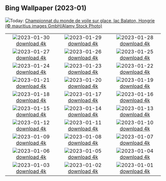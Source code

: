 ## Bing Wallpaper (2023-01)
![](https://www.bing.com/th?id=OHR.IceSailingBalaton_FR-CA1258299335_UHD.jpg&w=1000)Today: [Championnat du monde de voile sur glace, lac Balaton, Hongrie (© mauritius images GmbH/Alamy Stock Photo)](https://www.bing.com/th?id=OHR.IceSailingBalaton_FR-CA1258299335_UHD.jpg)

|      |      |      |
| :----: | :----: | :----: |
|![](https://www.bing.com/th?id=OHR.BlackbirdDay_FR-CA0058017190_UHD.jpg&pid=hp&w=384&h=216&rs=1&c=4)2023-01-30 [download 4k](https://www.bing.com/th?id=OHR.BlackbirdDay_FR-CA0058017190_UHD.jpg)|![](https://www.bing.com/th?id=OHR.BlueBahamas_FR-CA9849961200_UHD.jpg&pid=hp&w=384&h=216&rs=1&c=4)2023-01-29 [download 4k](https://www.bing.com/th?id=OHR.BlueBahamas_FR-CA9849961200_UHD.jpg)|![](https://www.bing.com/th?id=OHR.RedMangrove_FR-CA8801636411_UHD.jpg&pid=hp&w=384&h=216&rs=1&c=4)2023-01-28 [download 4k](https://www.bing.com/th?id=OHR.RedMangrove_FR-CA8801636411_UHD.jpg)|
|![](https://www.bing.com/th?id=OHR.HighArchChina_FR-CA4910282325_UHD.jpg&pid=hp&w=384&h=216&rs=1&c=4)2023-01-27 [download 4k](https://www.bing.com/th?id=OHR.HighArchChina_FR-CA4910282325_UHD.jpg)|![](https://www.bing.com/th?id=OHR.BirksofAberfeldy_FR-CA4175015898_UHD.jpg&pid=hp&w=384&h=216&rs=1&c=4)2023-01-26 [download 4k](https://www.bing.com/th?id=OHR.BirksofAberfeldy_FR-CA4175015898_UHD.jpg)|![](https://www.bing.com/th?id=OHR.ColleSantaLucia_FR-CA3215108863_UHD.jpg&pid=hp&w=384&h=216&rs=1&c=4)2023-01-25 [download 4k](https://www.bing.com/th?id=OHR.ColleSantaLucia_FR-CA3215108863_UHD.jpg)|
|![](https://www.bing.com/th?id=OHR.SunriseMoai_FR-CA2134654370_UHD.jpg&pid=hp&w=384&h=216&rs=1&c=4)2023-01-24 [download 4k](https://www.bing.com/th?id=OHR.SunriseMoai_FR-CA2134654370_UHD.jpg)|![](https://www.bing.com/th?id=OHR.YearRabbit_FR-CA1143695873_UHD.jpg&pid=hp&w=384&h=216&rs=1&c=4)2023-01-23 [download 4k](https://www.bing.com/th?id=OHR.YearRabbit_FR-CA1143695873_UHD.jpg)|![](https://www.bing.com/th?id=OHR.HuggingKanga_FR-CA0428423620_UHD.jpg&pid=hp&w=384&h=216&rs=1&c=4)2023-01-22 [download 4k](https://www.bing.com/th?id=OHR.HuggingKanga_FR-CA0428423620_UHD.jpg)|
|![](https://www.bing.com/th?id=OHR.FalklandKings_FR-CA8224860783_UHD.jpg&pid=hp&w=384&h=216&rs=1&c=4)2023-01-21 [download 4k](https://www.bing.com/th?id=OHR.FalklandKings_FR-CA8224860783_UHD.jpg)|![](https://www.bing.com/th?id=OHR.SFFParkCity_FR-CA6880275980_UHD.jpg&pid=hp&w=384&h=216&rs=1&c=4)2023-01-20 [download 4k](https://www.bing.com/th?id=OHR.SFFParkCity_FR-CA6880275980_UHD.jpg)|![](https://www.bing.com/th?id=OHR.WhiteSands_FR-CA6012694109_UHD.jpg&pid=hp&w=384&h=216&rs=1&c=4)2023-01-19 [download 4k](https://www.bing.com/th?id=OHR.WhiteSands_FR-CA6012694109_UHD.jpg)|
|![](https://www.bing.com/th?id=OHR.SessileOaks_FR-CA5293207662_UHD.jpg&pid=hp&w=384&h=216&rs=1&c=4)2023-01-18 [download 4k](https://www.bing.com/th?id=OHR.SessileOaks_FR-CA5293207662_UHD.jpg)|![](https://www.bing.com/th?id=OHR.FrozenBubblesAlberta_FR-CA0954602944_UHD.jpg&pid=hp&w=384&h=216&rs=1&c=4)2023-01-17 [download 4k](https://www.bing.com/th?id=OHR.FrozenBubblesAlberta_FR-CA0954602944_UHD.jpg)|![](https://www.bing.com/th?id=OHR.Turku_FR-CA4176128086_UHD.jpg&pid=hp&w=384&h=216&rs=1&c=4)2023-01-16 [download 4k](https://www.bing.com/th?id=OHR.Turku_FR-CA4176128086_UHD.jpg)|
|![](https://www.bing.com/th?id=OHR.DonkeyFeast_FR-CA7437144206_UHD.jpg&pid=hp&w=384&h=216&rs=1&c=4)2023-01-15 [download 4k](https://www.bing.com/th?id=OHR.DonkeyFeast_FR-CA7437144206_UHD.jpg)|![](https://www.bing.com/th?id=OHR.Pneumatocysts_FR-CA5015796556_UHD.jpg&pid=hp&w=384&h=216&rs=1&c=4)2023-01-14 [download 4k](https://www.bing.com/th?id=OHR.Pneumatocysts_FR-CA5015796556_UHD.jpg)|![](https://www.bing.com/th?id=OHR.RumeliHisari_FR-CA0207811248_UHD.jpg&pid=hp&w=384&h=216&rs=1&c=4)2023-01-13 [download 4k](https://www.bing.com/th?id=OHR.RumeliHisari_FR-CA0207811248_UHD.jpg)|
|![](https://www.bing.com/th?id=OHR.Umschreibung_FR-CA0084825631_UHD.jpg&pid=hp&w=384&h=216&rs=1&c=4)2023-01-12 [download 4k](https://www.bing.com/th?id=OHR.Umschreibung_FR-CA0084825631_UHD.jpg)|![](https://www.bing.com/th?id=OHR.HummockIce_FR-CA0046120816_UHD.jpg&pid=hp&w=384&h=216&rs=1&c=4)2023-01-11 [download 4k](https://www.bing.com/th?id=OHR.HummockIce_FR-CA0046120816_UHD.jpg)|![](https://www.bing.com/th?id=OHR.BisonWindCave_FR-CA9936246307_UHD.jpg&pid=hp&w=384&h=216&rs=1&c=4)2023-01-10 [download 4k](https://www.bing.com/th?id=OHR.BisonWindCave_FR-CA9936246307_UHD.jpg)|
|![](https://www.bing.com/th?id=OHR.Breckenridge_FR-CA9882993339_UHD.jpg&pid=hp&w=384&h=216&rs=1&c=4)2023-01-09 [download 4k](https://www.bing.com/th?id=OHR.Breckenridge_FR-CA9882993339_UHD.jpg)|![](https://www.bing.com/th?id=OHR.Mohair_FR-CA9754021185_UHD.jpg&pid=hp&w=384&h=216&rs=1&c=4)2023-01-08 [download 4k](https://www.bing.com/th?id=OHR.Mohair_FR-CA9754021185_UHD.jpg)|![](https://www.bing.com/th?id=OHR.BlackFell_FR-CA9633483207_UHD.jpg&pid=hp&w=384&h=216&rs=1&c=4)2023-01-07 [download 4k](https://www.bing.com/th?id=OHR.BlackFell_FR-CA9633483207_UHD.jpg)|
|![](https://www.bing.com/th?id=OHR.HIISSF_FR-CA9487847873_UHD.jpg&pid=hp&w=384&h=216&rs=1&c=4)2023-01-06 [download 4k](https://www.bing.com/th?id=OHR.HIISSF_FR-CA9487847873_UHD.jpg)|![](https://www.bing.com/th?id=OHR.Perihelion_FR-CA9420824777_UHD.jpg&pid=hp&w=384&h=216&rs=1&c=4)2023-01-05 [download 4k](https://www.bing.com/th?id=OHR.Perihelion_FR-CA9420824777_UHD.jpg)|![](https://www.bing.com/th?id=OHR.SandhillSleeping_FR-CA9377660994_UHD.jpg&pid=hp&w=384&h=216&rs=1&c=4)2023-01-04 [download 4k](https://www.bing.com/th?id=OHR.SandhillSleeping_FR-CA9377660994_UHD.jpg)|
|![](https://www.bing.com/th?id=OHR.HohenzollernBurg_FR-CA9324924981_UHD.jpg&pid=hp&w=384&h=216&rs=1&c=4)2023-01-03 [download 4k](https://www.bing.com/th?id=OHR.HohenzollernBurg_FR-CA9324924981_UHD.jpg)|![](https://www.bing.com/th?id=OHR.NorwayNYD_FR-CA9224898504_UHD.jpg&pid=hp&w=384&h=216&rs=1&c=4)2023-01-02 [download 4k](https://www.bing.com/th?id=OHR.NorwayNYD_FR-CA9224898504_UHD.jpg)|![](https://www.bing.com/th?id=OHR.SydneyNYE_FR-CA9125191528_UHD.jpg&pid=hp&w=384&h=216&rs=1&c=4)2023-01-01 [download 4k](https://www.bing.com/th?id=OHR.SydneyNYE_FR-CA9125191528_UHD.jpg)|
